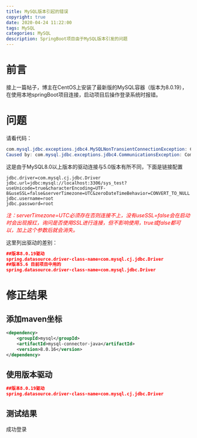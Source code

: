 ```yaml
---
title: MySQL版本引起的错误
copyright: true
date: 2020-04-24 11:22:00
tags: MySQL
categories: MySQL
description: SpringBoot项目由于MySQL版本引发的问题
---
```


# 前言

接上一篇帖子，博主在CentOS上安装了最新版的MySQL容器（版本为8.0.19），在使用本地springBoot项目连接，启动项目后操作登录系统时报错。

# 问题

请看代码：

```java
com.mysql.jdbc.exceptions.jdbc4.MySQLNonTransientConnectionException: Could not create connection to database server. Attempted reconnect 3 times. Giving up.
Caused by: com.mysql.jdbc.exceptions.jdbc4.CommunicationsException: Communications link failure
```

这是由于MySQL8.0以上版本的驱动连接与5.0版本有所不同，下面是链接配置

```
jdbc.driver=com.mysql.cj.jdbc.Driver
jdbc.url=jdbc:mysql://localhost:3306/sys_test?useUnicode=true&characterEncoding=UTF-8&useSSL=false&serverTimezone=UTC&zeroDateTimeBehavior=CONVERT_TO_NULL
jdbc.username=root
jdbc.password=root
```

<font color=red>*注：serverTimezone=UTC必须存在否则连接不上，没有useSSL=false会在启动时会出现报红，询问是否使用SSL进行连接，但不影响使用，true或false都可以，加上这个参数后就会消失。*</font>

这里列出驱动的差别：

```json
##版本8.0.19驱动
spring.datasource.driver-class-name=com.mysql.cj.jdbc.Driver
##版本5.6 目前项目中用的
spring.datasource.driver-class-name=com.mysql.jdbc.Driver
```

# 修正结果

## 添加maven坐标

```xml
<dependency>
	<groupId>mysql</groupId>
	<artifactId>mysql-connector-java</artifactId>
	<version>8.0.16</version>
</dependency>
```

## 使用版本驱动

```json
##版本8.0.19驱动
spring.datasource.driver-class-name=com.mysql.cj.jdbc.Driver
```

## 测试结果

成功登录